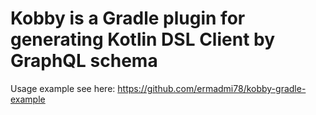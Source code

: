 # Kobby is a Gradle plugin for generating Kotlin DSL Client by GraphQL schema
Usage example see here: https://github.com/ermadmi78/kobby-gradle-example
